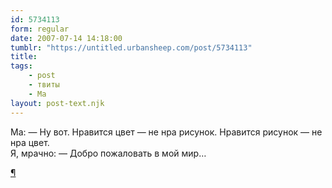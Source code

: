 ```yaml
---
id: 5734113
form: regular
date: 2007-07-14 14:18:00
tumblr: "https://untitled.urbansheep.com/post/5734113"
title:
tags:
    - post
    - твиты
    - Ма
layout: post-text.njk
---
```


<p>Ма: — Ну вот. Нравится цвет — не нра рисунок. Нравится рисунок — не нра цвет.<br/>
Я, мрачно: — Добро пожаловать в мой мир&hellip;</p>

<p><a href="http://twitter.com/urbansheep/statuses/149519012">¶</a></p>

